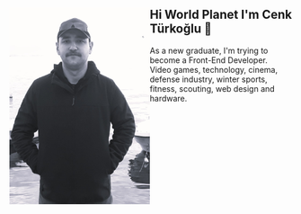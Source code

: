 <div>
<img width="250" height="350" align="left" float="left" src="https://github.com/cnktrkgl/cnktrkgl/blob/main/images/ct_2024.jpeg">
<h2>Hi World Planet I'm Cenk Türkoğlu 👋</h2>
<p>As a new graduate, I'm trying to become a Front-End Developer.<br>
Video games, technology, cinema, defense industry, winter sports, fitness, scouting, web design and hardware.</p>
</div>
<!--
**cnktrkgl/cnktrkgl** is a ✨ _special_ ✨ repository because its `README.md` (this file) appears on your GitHub profile.

Here are some ideas to get you started:

- 🔭 I’m currently working on ...
- 🌱 I’m currently learning ...
- 👯 I’m looking to collaborate on ...
- 🤔 I’m looking for help with ...
- 💬 Ask me about ...
- 📫 How to reach me: ...
- 😄 Pronouns: ...
- ⚡ Fun fact: ...
-->
